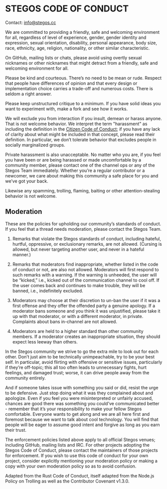 STEGOS CODE OF CONDUCT
=======================

Contact: [info@stegos.cc](mailto:info@stegos.cc)

We are committed to providing a friendly, safe and welcoming environment for
all, regardless of level of experience, gender, gender identity and expression,
sexual orientation, disability, personal appearance, body size, race,
ethnicity, age, religion, nationality, or other similar characteristic.

On GitHub, mailing lists or chats, please avoid using overtly sexual nicknames
or other nicknames that might detract from a friendly, safe and welcoming
environment for all.

Please be kind and courteous. There’s no need to be mean or rude. Respect that
people have differences of opinion and that every design or implementation
choice carries a trade-off and numerous costs. There is seldom a right answer.

Please keep unstructured critique to a minimum. If you have solid ideas you
want to experiment with, make a fork and see how it works.

We will exclude you from interaction if you insult, demean or harass anyone.
That is not welcome behavior. We interpret the term "harassment" as including
the definition in the [Citizen Code of Conduct](http://citizencodeofconduct.org/);
if you have any lack of clarity about what might be included in that concept,
please read their definition. In particular, we don’t tolerate behavior that
excludes people in socially marginalized groups.

Private harassment is also unacceptable. No matter who you are, if you feel you
have been or are being harassed or made uncomfortable by a community member,
please contact one of the channel ops or any of the Stegos Team immediately.
Whether you’re a regular contributor or a newcomer, we care about making
this community a safe place for you and we’ve got your back.

Likewise any spamming, trolling, flaming, baiting or other attention-stealing
behavior is not welcome.

Moderation
----------

These are the policies for upholding our community’s standards of conduct.
If you feel that a thread needs moderation, please contact the Stegos Team.

1. Remarks that violate the Stegos standards of conduct, including hateful,
hurtful, oppressive, or exclusionary remarks, are not allowed. (Cursing is
allowed, but never targeting another user, and never in a hateful manner.)

2. Remarks that moderators find inappropriate, whether listed in the code of
conduct or not, are also not allowed. Moderators will first respond to such
remarks with a warning. If the warning is unheeded, the user will be “kicked,”
i.e., kicked out of the communication channel to cool off. If the user comes
back and continues to make trouble, they will be banned, i.e., indefinitely
excluded.

3. Moderators may choose at their discretion to un-ban the user if it was a
first offense and they offer the offended party a genuine apology.
If a moderator bans someone and you think it was unjustified, please take it up
with that moderator, or with a different moderator, in private. Complaints
about bans in-channel are not allowed.

4. Moderators are held to a higher standard than other community members.
If a moderator creates an inappropriate situation, they should expect less
leeway than others.

In the Stegos community we strive to go the extra mile to look out for each
other. Don’t just aim to be technically unimpeachable, try to be your best self.
In particular, avoid flirting with offensive or sensitive issues, particularly
if they’re off-topic; this all too often leads to unnecessary fights, hurt
feelings, and damaged trust; worse, it can drive people away from the community
entirely.

And if someone takes issue with something you said or did, resist the urge
to be defensive. Just stop doing what it was they complained about and
apologize. Even if you feel you were misinterpreted or unfairly accused,
chances are good there was something you could’ve communicated better -
remember that it’s your responsibility to make your fellow Stegos comfortable.
Everyone wants to get along and we are all here first and foremost because
we want to talk about cool technology. You will find that people will be eager
to assume good intent and forgive as long as you earn their trust.

The enforcement policies listed above apply to all official Stegos venues;
including GitHub, mailing lists and IRC. For other projects adopting
the Stegos Code of Conduct, please contact the maintainers of those projects
for enforcement. If you wish to use this code of conduct for your own project,
consider explicitly mentioning your moderation policy or making a copy with
your own moderation policy so as to avoid confusion.

Adapted from the Rust Code of Conduct, itself adapted from the Node.js
Policy on Trolling as well as the Contributor Covenant v1.3.0.
